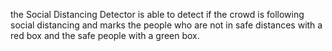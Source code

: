 the Social Distancing Detector is able to detect if the crowd is following social distancing and marks the people who are not in safe distances with a red box and the safe people with a green box.
